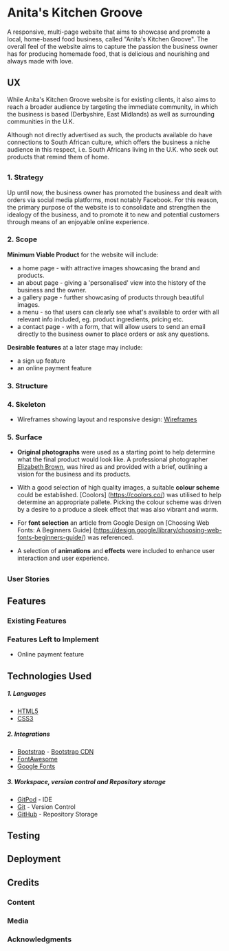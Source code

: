 # Anita's Kitchen Groove

A responsive, multi-page website that aims to showcase and promote a local, home-based food business, called "Anita's Kitchen Groove". The overall feel of the website aims to capture the passion the business owner has for producing homemade food, that is delicious and nourishing and always made with love. 

## UX

While Anita's Kitchen Groove website is for existing clients, it also aims to reach a broader audience by targeting the immediate community, in which the business is based (Derbyshire, East Midlands) as well as surrounding communities in the U.K. 

Although not directly advertised as such, the products available do have connections to South African culture, which offers the business a niche audience in this respect, i.e. South Africans living in the U.K. who seek out products that remind them of home. 

##

### 1. Strategy

Up until now, the business owner has promoted the business and dealt with orders via social media platforms, most notably Facebook. For this reason, the primary purpose of the website is to consolidate and strengthen the idealogy of the business, and to promote it to new and potential customers through means of an enjoyable online experience. 

### 2. Scope

**Minimum Viable Product** for the website will include:

* a home page - with attractive images showcasing the brand and products. 
* an about page - giving a 'personalised' view into the history of the business and the owner. 
* a gallery page - further showcasing of products through beautiful images. 
* a menu - so that users can clearly see what's available to order with all relevant info included, eg. product ingredients, pricing etc. 
* a contact page - with a form, that will allow users to send an email directly to the business owner to place orders or ask any questions. 

**Desirable features** at a later stage may include:

* a sign up feature
* an online payment feature

### 3. Structure

### 4. Skeleton

* Wireframes showing layout and responsive design: [Wireframes](https://github.com/Wingkelinks/anitas_kitchen_groove_MSP1/blob/master/MSP1%20wireframe.pdf)

### 5. Surface

* **Original photographs** were used as a starting point to help determine what the final product would look like. A professional photographer  [Elizabeth Brown](https://www.elizabethbrown.uk/), was hired as and provided with a brief, outlining a vision for the business and its products.

* With a good selection of high quality images, a suitable **colour scheme** could be established. [Coolors] (https://coolors.co/) was utilised to help determine an appropriate pallete. Picking the colour scheme was driven by a desire to a produce a sleek effect that was also vibrant and warm. 

* For **font selection** an article from Google Design on [Choosing Web Fonts: A Beginners Guide] (https://design.google/library/choosing-web-fonts-beginners-guide/) was referenced. 

* A selection of **animations** and **effects** were included to enhance user interaction and user experience.

##

### User Stories 

## 

## Features 

### Existing Features

### Features Left to Implement 

* Online payment feature 

## 

## Technologies Used 
##### 1. Languages

* [HTML5](https://en.wikipedia.org/wiki/HTML5)
* [CSS3](https://en.wikipedia.org/wiki/Cascading_Style_Sheets)

##### 2. Integrations

* [Bootstrap](https://getbootstrap.com/) - [Bootstrap CDN](https://www.bootstrapcdn.com/)
* [FontAwesome](https://fontawesome.com/)
* [Google Fonts](https://fonts.google.com/)

##### 3. Workspace, version control and Repository storage

* [GitPod](https://github.com/mkuti/corklagos-venture/blob/master/gitpod.io) - IDE
* [Git](https://git-scm.com/) - Version Control
* [GitHub](https://github.com/) - Repository Storage

##

## Testing 

## Deployment 

## Credits
### Content 

### Media 

### Acknowledgments 

##

